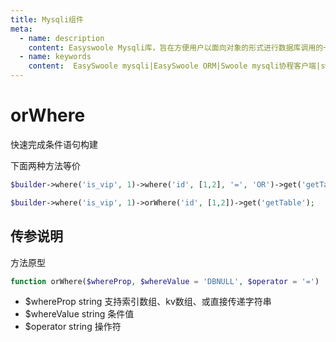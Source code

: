 ```yaml
---
title: Mysqli组件
meta:
  - name: description
    content: Easyswoole Mysqli库，旨在方便用户以面向对象的形式进行数据库调用的一个库。并且为Orm组件等高级用法提供了基础支持
  - name: keywords
    content:  EasySwoole mysqli|EasySwoole ORM|Swoole mysqli协程客户端|swoole ORM
---
```

# orWhere

快速完成条件语句构建

下面两种方法等价

```php
$builder->where('is_vip', 1)->where('id', [1,2], '=', 'OR')->get('getTable');
```

```php
$builder->where('is_vip', 1)->orWhere('id', [1,2])->get('getTable');
```

## 传参说明

方法原型

```php
function orWhere($whereProp, $whereValue = 'DBNULL', $operator = '=')
```

- $whereProp string 支持索引数组、kv数组、或直接传递字符串
- $whereValue string 条件值
- $operator string 操作符
